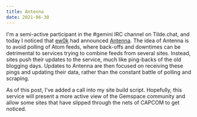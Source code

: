 ```yaml
---
title: Antenna
date: 2021-06-30
---
```


I'm a semi-active participant in the #gemini IRC channel on Tilde.chat, and today I noticed that [ew0k](gemini://warmedal.se/~bjorn/) had announced [Antenna](gemini://warmedal.se/~bjorn/posts/announcing-antenna.gmi). The idea of Antenna is to avoid polling of Atom feeds, where back-offs and downtimes can be detrimental to services trying to combine feeds from several sites. Instead, sites push their updates to the service, much like ping-backs of the old blogging days. Updates to Antenna are then focused on receiving these pings and updating their data, rather than the constant battle of polling and scraping.

As of this post, I've added a call into my site build script. Hopefully, this service will present a more active view of the Gemspace community and allow some sites that have slipped through the nets of CAPCOM to get noticed.


